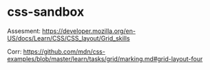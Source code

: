 # css-sandbox

Assesment: https://developer.mozilla.org/en-US/docs/Learn/CSS/CSS_layout/Grid_skills

Corr: https://github.com/mdn/css-examples/blob/master/learn/tasks/grid/marking.md#grid-layout-four
